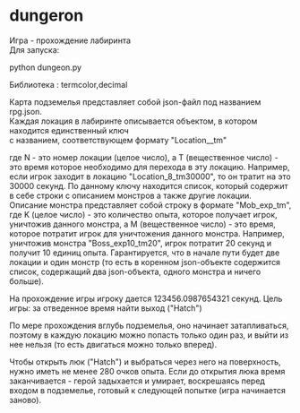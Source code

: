 # dungeron

Игра - прохождение лабиринта  
Для запуска:  


python dungeon.py    



Библиотека : termcolor,decimal  


Карта подземелья представляет собой json-файл под названием rpg.json.  
Каждая локация в лабиринте описывается объектом, в котором находится единственный ключ  
с названием, соответствующем формату "Location_<N>_tm<T>"

где N - это номер локации (целое число), а T (вещественное число) - это время которое необходимо для перехода в эту локацию. Например, если игрок заходит в локацию "Location_8_tm30000",
 то он тратит на это 30000 секунд.
 По данному ключу находится список, который содержит в себе строки с описанием монстров а также другие локации.
 Описание монстра представляет собой строку в формате "Mob_exp<K>_tm<M>", где K (целое число) - это количество опыта,
 которое получает игрок, уничтожив данного монстра, а M (вещественное число) - это время,
 которое потратит игрок для уничтожения данного монстра.
 Например, уничтожив монстра "Boss_exp10_tm20", игрок потратит 20 секунд и получит 10 единиц опыта.
 Гарантируется, что в начале пути будет две локации и один монстр
 (то есть в коренном json-объекте содержится список, содержащий два json-объекта, одного монстра и ничего больше).
  
 На прохождение игры игроку дается 123456.0987654321 секунд.
 Цель игры: за отведенное время найти выход ("Hatch")

 По мере прохождения вглубь подземелья, оно начинает затапливаться, поэтому
 в каждую локацию можно попасть только один раз,
 и выйти из нее нельзя (то есть двигаться можно только вперед).

 Чтобы открыть люк ("Hatch") и выбраться через него на поверхность, нужно иметь не менее 280 очков опыта.
 Если до открытия люка время заканчивается - герой задыхается и умирает, воскрешаясь перед входом в подземелье,
 готовый к следующей попытке (игра начинается заново).

